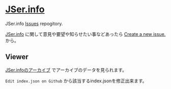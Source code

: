 [JSer.info][]
=========

JSer.info [Issues](https://github.com/azu/jser.info/issues "Issues · azu/jser.info") repogitory.

[JSer.info][] に関して意見や要望や知らせたい事などあったら [Create a new issue.](https://github.com/azu/jser.info/issues "Create a new issue.") から。

## Viewer

[JSer.infoのアーカイブ](http://azu.github.io/jser.info/ "JSer.infoのアーカイブ") でアーカイブのデータを見られます。

``Edit index.json on Github`` から該当するindex.jsonを修正出来ます。

[JSer.info]: http://jser.info/  "JSer.info"
